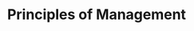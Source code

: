 ---
sitemap: false
robots: noindex
layout: subject
subjectCode: MGT411
title: "Principles of Management"
semester: "Seventh Semester"
permalink: /seventh-semester/principles-of-management/
description: ""
resources:
  - title: 'Notes'
    items:
      - title: "Principles of Management Handwritten Note"
        id: 1zK5eBe_srjWY1No4ExG9uzbu5KkUWzkl
---
